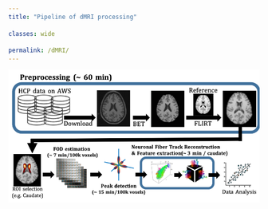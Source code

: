 ```yaml
---
title: "Pipeline of dMRI processing"

classes: wide

permalink: /dMRI/
---
```


<img src= "/assets/images/dmri/pipeline.png" usemap="#dMRIPipeline">

<map name="dMRIPipeline"> 
  <area shape="rect" coords="10, 10, 600, 160" href="/neuroimaging/dmri_download_preprocessing/" target="_blank"/>
  <area shape="rect" coords="10, 200, 80, 300" href="/neuroimaging/ROI_selection/" target="_blank"/>
  <area shape="rect" coords="100, 200, 300, 300" href="/neuroimaging/FOD_estimation/" target="_blank"/>
  <area shape="rect" coords="320, 200, 500, 300" href="/neuroimaging/Tractography/" target="_blank"/>
</map>
